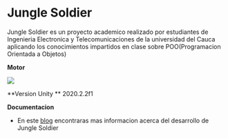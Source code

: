 # **Jungle Soldier**
Jungle Soldier es un proyecto academico realizado por estudiantes de Ingenieria Electronica y Telecomunicaciones de la universidad del Cauca aplicando los conocimientos impartidos en clase sobre POO(Programacion Orientada a Objetos)

**Motor** 

![](https://www.iac.com.co/wp-content/uploads/2021/09/Unity-3D.jpg)

**Version Unity **
2020.2.2f1

**Documentacion**
-  En este [blog](http://https://junglesoldier.hashnode.dev/jungle-soldier "blog") encontraras mas informacion acerca del desarrollo de Jungle Soldier
